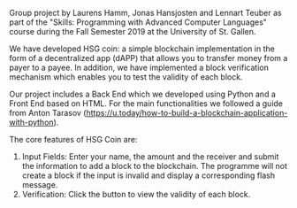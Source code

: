 Group project by Laurens Hamm, Jonas Hansjosten and Lennart Teuber as part of the "Skills: Programming with Advanced Computer Languages" course during the Fall Semester 2019 at the University of St. Gallen.

We have developed HSG coin: a simple blockchain implementation in the form of a decentralized app (dAPP) that allows you to transfer money from a payer to a payee. In addition, we have implemented a block verification mechanism which enables you to test the validity of each block.

Our project includes a Back End which we developed using Python and a Front End based on HTML. For the main functionalities we followed a guide from Anton Tarasov (https://u.today/how-to-build-a-blockchain-application-with-python). 

The core features of HSG Coin are:
1) Input Fields: Enter your name, the amount and the receiver and submit the information to add a block to the blockchain. The programme will not create a block if the input is invalid and display a corresponding flash message.
2) Verification: Click the button to view the validity of each block.
